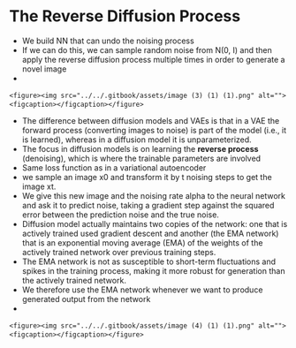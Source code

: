 # The Reverse Diffusion Process

* We build NN that can undo the noising process
* If we can do this, we can sample random noise from N(0, I) and then apply the reverse diffusion process multiple times in order to generate a novel image
*

    <figure><img src="../../.gitbook/assets/image (3) (1) (1).png" alt=""><figcaption></figcaption></figure>
* The difference between diffusion models and VAEs is that in a VAE the forward process (converting images to noise) is part of the model (i.e., it is learned), whereas in a diffusion model it is unparameterized.
* The focus in diffusion models is on learning the **reverse process** (denoising), which is where the trainable parameters are involved
* Same loss function as in a variational autoencoder
* we sample an image x0 and transform it by t noising steps to get the image xt.&#x20;
* We give this new image and the noising rate alpha to the neural network and ask it to predict noise, taking a gradient step against the squared error between the prediction noise and the true noise.
* Diffusion model actually maintains two copies of the network: one that is actively trained used gradient descent and another (the EMA network) that is an exponential moving average (EMA) of the weights of the actively trained network over previous training steps.
* The EMA network is not as susceptible to short-term fluctuations and spikes in the training process, making it more robust for generation than the actively trained network.&#x20;
* We therefore use the EMA network whenever we want to produce generated output from the network
*

    <figure><img src="../../.gitbook/assets/image (4) (1) (1).png" alt=""><figcaption></figcaption></figure>
